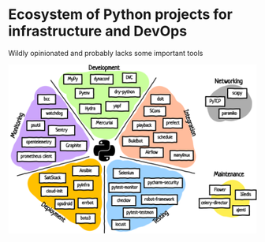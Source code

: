 # Ecosystem of Python projects for infrastructure and DevOps

Wildly opinionated and probably lacks some important tools

![Python Infrastructure](https://github.com/enchantner/python-infrastructure-map/blob/main/PythonInfra.png?raw=true)
